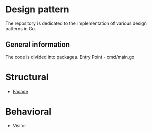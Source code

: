 # Design pattern
The repository is dedicated to the implementation of various design patterns in Go.

## General information
The code is divided into packages. Entry Point - cmd/main.go

# Structural
* [Facade](https://github.com/EsdeathEsdeath/wb_pr/tree/master/facade)

# Behavioral
* Visitor
